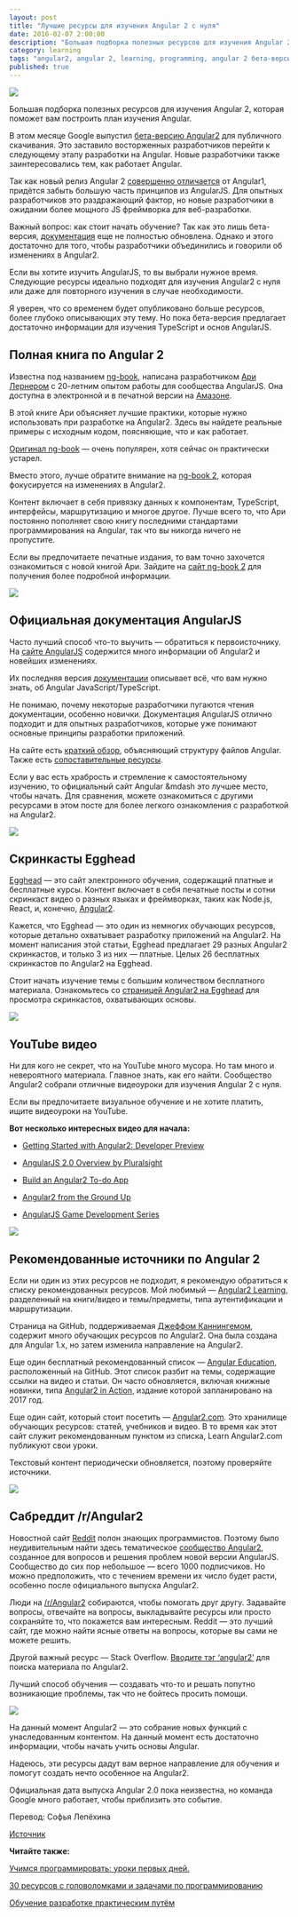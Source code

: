 ```yaml
---
layout: post
title: "Лучшие ресурсы для изучения Angular 2 с нуля"
date: 2016-02-07 2:00:00
description: "Большая подборка полезных ресурсов для изучения Angular 2, которая поможет вам построить план изучения Angular"
category: learning
tags: "angular2, angular 2, learning, programming, angular 2 бета-версия, angular 2 как изучить, angular 2 уроки, материалы по angular, хочу изучить angular с чего начать, "
published: true
---
```


<img src="http://whatpixel.com/images/2015/12/00-angular2-logo-featured.jpg" class="img-responsive" /><br />

Большая подборка полезных ресурсов для изучения Angular 2, которая поможет вам построить план изучения Angular.

<!-- more -->

В этом месяце Google выпустил [бета-версию Angular2](http://whatpixel.com/angular2-beta/) для публичного скачивания. Это заставило восторженных разработчиков перейти к следующему этапу разработки на Angular. Новые разработчики также заинтересовались тем, как работает Angular. 

Так как новый релиз Angular 2 [совершенно отличается](https://www.reddit.com/r/webdev/comments/2qvi6a/eli5_what_is_the_controversy_around_angularjs_and/) от Angular1, придётся забыть большую часть принципов из AngularJS. Для опытных разработчиков это раздражающий фактор, но новые разработчики в ожидании более мощного JS фреймворка для веб-разработки.

Важный вопрос: как стоит начать обучение? Так как это лишь бета-версия, [документация](https://angular.io/docs/ts/latest/) еще не полностью обновлена. Однако и этого достаточно для того, чтобы разработчики объединились и говорили об изменениях в Angular2.

Если вы хотите изучить AngularJS, то вы выбрали нужное время. Следующие ресурсы идеально подходят для изучения Angular2 с нуля или даже для повторного изучения в случае необходимости.

Я уверен, что со временем будет опубликовано больше ресурсов, более глубоко описывающих эту тему. Но пока бета-версия предлагает достаточно информации для изучения TypeScript и основ AngularJS.

## Полная книга по Angular 2

Известна под названием [ng-book](https://www.ng-book.com/2/), написана разработчиком [Ари Лернером](https://twitter.com/auser) с 20-летним опытом работы для сообщества AngularJS. Она доступна в электронной и в печатной версии на [Амазоне](http://www.amazon.com/ng-book-The-Complete-Book-AngularJS/dp/099134460X).

В этой книге Ари объясняет лучшие практики, которые нужно использовать при разработке на Angular2. Здесь вы найдете реальные примеры с исходным кодом, поясняющие, что и как работает.

[Оригинал ng-book](https://www.ng-book.com/) &mdash; очень популярен, хотя сейчас он практически устарел.

Вместо этого, лучше обратите внимание на [ng-book 2](https://www.ng-book.com/2/), которая фокусируется на изменениях в Angular2.

Контент включает в себя привязку данных к компонентам, TypeScript, интерфейсы, маршрутизацию и многое другое. Лучше всего то, что Ари постоянно пополняет свою книгу последними стандартами программирования на Angular, так что вы никогда ничего не пропустите.

Если вы предпочитаете  печатные издания, то вам точно захочется ознакомиться с новой книгой Ари. Зайдите на [сайт ng-book 2](https://www.ng-book.com/2/) для получения более подробной информации.

<img src="http://whatpixel.com/images/2015/12/ng-book-2-angularjs.jpg" class="img-responsive" /><br />

## Официальная документация AngularJS

Часто лучший способ что-то выучить &mdash; обратиться к первоисточнику. На [сайте AngularJS](https://angular.io/) содержится много информации об Angular2 и новейших изменениях.

Их последняя версия [документации](https://angular.io/docs/) описывает всё, что вам нужно знать, об Angular JavaScript/TypeScript.

Не понимаю, почему некоторые разработчики пугаются чтения документации, особенно новички. Документация AngularJS отлично подходит и для опытных разработчиков, которые уже понимают основные принципы разработки приложений.

На сайте есть [краткий обзор](https://angular.io/docs/js/latest/quickstart.html), объясняющий структуру файлов Angular. Также есть [сопоставительные ресурсы](https://angular.io/docs/js/latest/resources.html).

Если у вас есть храбрость и стремление к самостоятельному изучению, то официальный сайт Angular &mdash это лучшее место, чтобы начать. Для сравнения, можете ознакомиться с другими ресурсами в этом посте для более легкого ознакомления с разработкой на Angular2. 

<img src="http://whatpixel.com/images/2015/12/angular2-official-documentation.jpg" class="img-responsive" /><br />

## Скринкасты Egghead

[Egghead](https://egghead.io/) &mdash; это сайт электронного обучения, содержащий платные и бесплатные курсы. Контент включает в себя печатные посты и сотни скринкаст видео о разных языках и фреймворках, таких как Node.js, React, и, конечно, [Angular2](https://egghead.io/technologies/angular2).

Кажется, что Egghead &mdash; это один из немногих обучающих ресурсов, которые детально охватывает разработку приложений на Angular2. На момент написания этой статьи, Egghead предлагает 29 разных Angular2  скринкастов, и только 3 из них &mdash; платные. Целых 26 бесплатных скринкастов по Angular2 на Egghead.

Стоит начать изучение темы с большим количеством бесплатного материала. Ознакомьтесь со [страницей Angular2 на Egghead](https://egghead.io/technologies/angular2) для просмотра скринкастов, охватывающих основы.

<img src="http://whatpixel.com/images/2015/12/egghead-angular2-screencasts.jpg" class="img-responsive" /><br />

## YouTube видео

Ни для кого не секрет, что на YouTube много мусора. Но там много и невероятного материала. Главное знать, как его найти. Сообщество Angular2 собрали отличные видеоуроки для изучения Angular 2 с нуля.

Если вы предпочитаете визуальное обучение и не хотите платить, ищите видеоуроки на YouTube.

**Вот несколько интересных видео для начала:**

* [Getting Started with Angular2: Developer Preview]( https://www.youtube.com/watch?v=HmWm21cCAXM)

* [AngularJS 2.0 Overview by Pluralsight]( https://www.youtube.com/watch?v=-8P8NO8X-mQ)

* [Build an Angular2 To-do App]( https://www.youtube.com/watch?v=uD6Okha_Yj0)

* [Angular2 from the Ground Up]( https://www.youtube.com/watch?v=aK3BWiK2Tek)

* [AngularJS Game Development Series]( https://www.youtube.com/watch?v=jt5a9aXn4lg&list=PLGJDCzBP5j3wU-jFiUPrRs_pHhIO7WRkU)

<img src="http://whatpixel.com/images/2015/12/angular2-video-sublime-text-tutorial.jpg" class="img-responsive" /><br />

## Рекомендованные источники по Angular 2

Если ни один из этих ресурсов не подходит, я рекомендую обратиться к списку рекомендованных ресурсов. Мой любимый &mdash; [Angular2 Learning](https://github.com/jmcunningham/AngularJS2-Learning), разделенный на книги/видео и темы/предметы, типа аутентификации и маршрутизации.

Страница на GitHub, поддерживаемая [Джеффом Каннингемом](https://github.com/jmcunningham), содержит много обучающих ресурсов по Angular2. Она была создана для Angular 1.x, но затем изменила направление на Angular2.

Еще один бесплатный рекомендованный список &mdash; [Angular Education](https://github.com/timjacobi/angular2-education), расположенный на GitHub. Этот список разбит на темы, содержащие ссылки на видео и статьи. Он часто обновляется, включая книжные новинки, типа [Angular2 in Action](https://www.manning.com/books/angular-2-in-action), издание которой запланировано на 2017 год. 

Еще один сайт, который стоит посетить &mdash; [Angular2.com](http://www.angular2.com/). Это хранилище обучающих ресурсов: статей, учебников и видео. В то время как этот сайт служит рекомендованным пунктом из списка, Learn Angular2.com публикуют свои уроки. 

Текстовый контент периодически обновляется, поэтому проверяйте источники. 

<img src="http://whatpixel.com/images/2015/12/angular2-website-curated-list.jpg" class="img-responsive" /><br />

## Сабреддит /r/Angular2

Новостной сайт [Reddit](https://www.reddit.com/) полон знающих программистов. Поэтому было неудивительным найти здесь тематическое [сообщество Angular2](https://www.reddit.com/r/Angular2), созданное для вопросов и решения проблем новой версии AngularJS. Сообщество до сих пор небольшое &mdash; всего 1000 подписчиков. Но можно предположить, что с течением времени  их число будет расти, особенно после официального выпуска Angular2.

Люди на [/r/Angular2](https://www.reddit.com/r/Angular2) собираются, чтобы помогать друг другу. Задавайте вопросы, отвечайте на вопросы, выкладывайте ресурсы или просто сохраняйте то, что покажется вам интересным. Reddit &mdash; это лучший сайт, где можно найти ясные ответы на вопросы, которые вы сами не можете решить.

Другой важный ресурс &mdash; Stack Overflow. [Вводите тэг ‘angular2’](http://stackoverflow.com/questions/tagged/angular2) для поиска материала по Angular2.

Лучший способ обучения &mdash; создавать что-то и решать попутно возникающие проблемы, так что не бойтесь просить помощи.

<img src="http://whatpixel.com/images/2015/12/angular2-subreddit-screenshot.jpg" class="img-responsive" /><br />

На данный момент Angular2 &mdash; это собрание новых функций с унаследованным контентом. На данный момент есть достаточно информации, чтобы начать учить основы Angular.

Надеюсь, эти ресурсы дадут вам верное направление для обучения и помогут создать нечто особенное на Angular2.

Официальная дата выпуска Angular 2.0 пока неизвестна, но команда Google много работает, чтобы приблизить это событие.


Перевод: Софья Лепёхина

[Источник](http://whatpixel.com/learn-angular2-from-scratch/)

**Читайте также:**

[Учимся программировать: уроки первых дней.](http://theasder.github.io/learning/2016/01/19/learning-to-code-lessons-from-my-early-days.html)

[30 ресурсов с головоломками и задачами по программированию](http://theasder.github.io/learning/2016/01/21/where-can-I-find-programming-puzzles-and-challenges.html)

[Обучение разработке практическим путём](http://theasder.github.io/learning/2016/01/25/6-online-resources-for-learning-programming.html)

